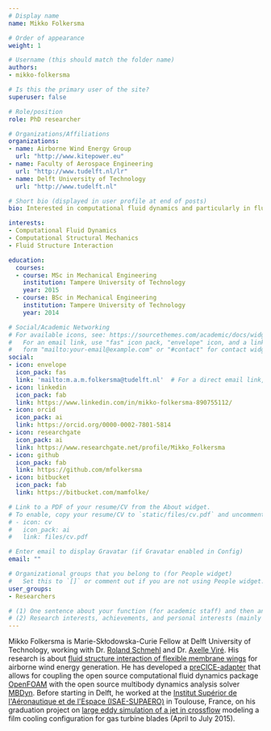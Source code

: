 ```yaml
---
# Display name
name: Mikko Folkersma

# Order of appearance
weight: 1

# Username (this should match the folder name)
authors:
- mikko-folkersma

# Is this the primary user of the site?
superuser: false

# Role/position
role: PhD researcher

# Organizations/Affiliations
organizations:
- name: Airborne Wind Energy Group
  url: "http://www.kitepower.eu"
- name: Faculty of Aerospace Engineering
  url: "http://www.tudelft.nl/lr"
- name: Delft University of Technology
  url: "http://www.tudelft.nl"

# Short bio (displayed in user profile at end of posts)
bio: Interested in computational fluid dynamics and particularly in fluid-structure interaction.

interests:
- Computational Fluid Dynamics
- Computational Structural Mechanics
- Fluid Structure Interaction

education:
  courses:
  - course: MSc in Mechanical Engineering
    institution: Tampere University of Technology
    year: 2015
  - course: BSc in Mechanical Engineering
    institution: Tampere University of Technology
    year: 2014

# Social/Academic Networking
# For available icons, see: https://sourcethemes.com/academic/docs/widgets/#icons
#   For an email link, use "fas" icon pack, "envelope" icon, and a link in the
#   form "mailto:your-email@example.com" or "#contact" for contact widget.
social:
- icon: envelope
  icon_pack: fas
  link: 'mailto:m.a.m.folkersma@tudelft.nl'  # For a direct email link, use "mailto:test@example.org".
- icon: linkedin
  icon_pack: fab
  link: https://www.linkedin.com/in/mikko-folkersma-890755112/
- icon: orcid
  icon_pack: ai
  link: https://orcid.org/0000-0002-7801-5814
- icon: researchgate
  icon_pack: ai
  link: https://www.researchgate.net/profile/Mikko_Folkersma
- icon: github
  icon_pack: fab
  link: https://github.com/mfolkersma
- icon: bitbucket
  icon_pack: fab
  link: https://bitbucket.com/mamfolke/

# Link to a PDF of your resume/CV from the About widget.
# To enable, copy your resume/CV to `static/files/cv.pdf` and uncomment the lines below.  
# - icon: cv
#   icon_pack: ai
#   link: files/cv.pdf

# Enter email to display Gravatar (if Gravatar enabled in Config)
email: ""

# Organizational groups that you belong to (for People widget)
#   Set this to `[]` or comment out if you are not using People widget.  
user_groups:
- Researchers

# (1) One sentence about your function (for academic staff) and then another sentence about your role(s) within the training network
# (2) Research interests, achievements, and personal interests (mainly for researchers)
---
```


Mikko Folkersma is Marie-Skłodowska-Curie Fellow at Delft University of Technology, working with Dr. [Roland Schmehl](/authors/roland-schmehl/) and Dr. [Axelle Viré](/authors/axelle-vire/). His research is about [fluid structure interaction of flexible membrane wings](/project/esr01/) for airborne wind energy generation. He has developed a [preCICE-adapter](https://github.com/precice/mbdyn-adapter) that allows for coupling the open source computational fluid dynamics package [OpenFOAM](https://openfoam.org/) with the open source multibody dynamics analysis solver [MBDyn](https://www.mbdyn.org/). Before starting in Delft, he worked at the [Institut Supérior de l'Aéronautique et de l'Espace (ISAE-SUPAERO)](https://www.isae-supaero.fr/en/) in Toulouse, France, on his graduation project on [large eddy simulation of a jet in crossflow](doi.org/10.1007/978-3-319-63212-4_10) modeling a film cooling configuration for gas turbine blades (April to July 2015).
